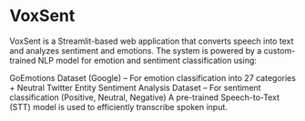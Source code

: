 # VoxSent
VoxSent is a Streamlit-based web application that converts speech into text and analyzes sentiment and emotions. The system is powered by a custom-trained NLP model for emotion and sentiment classification using:

GoEmotions Dataset (Google) – For emotion classification into 27 categories + Neutral
Twitter Entity Sentiment Analysis Dataset – For sentiment classification (Positive, Neutral, Negative)
A pre-trained Speech-to-Text (STT) model is used to efficiently transcribe spoken input.